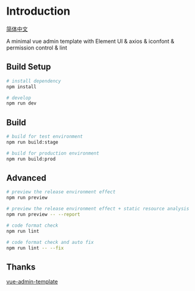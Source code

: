 # Introduction

[简体中文](./README-zh.md)

A minimal vue admin template with Element UI & axios & iconfont & permission control & lint

## Build Setup

```bash
# install dependency
npm install

# develop
npm run dev
```

## Build

```bash
# build for test environment
npm run build:stage

# build for production environment
npm run build:prod
```

## Advanced

```bash
# preview the release environment effect
npm run preview

# preview the release environment effect + static resource analysis
npm run preview -- --report

# code format check
npm run lint

# code format check and auto fix
npm run lint -- --fix
```

## Thanks

[vue-admin-template](https://github.com/PanJiaChen/vue-admin-template)
